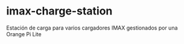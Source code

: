 # imax-charge-station
Estación de carga para varios cargadores IMAX gestionados por una Orange Pi Lite
